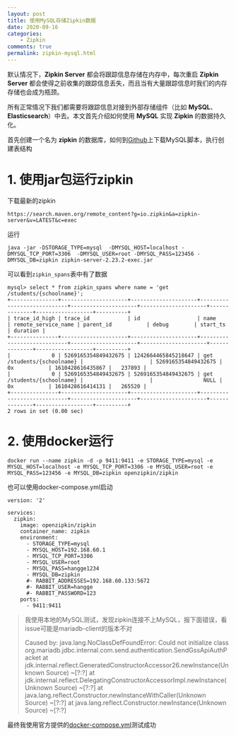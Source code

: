 ```yaml
---
layout: post
title: 使用MySQL存储Zipkin数据
date: 2020-09-16
categories:
	- Zipkin
comments: true
permalink: zipkin-mysql.html
---
```


 默认情况下，**Zipkin Server** 都会将跟踪信息存储在内存中，每次重启 **Zipkin Server** 都会使得之前收集的跟踪信息丢失，而且当有大量跟踪信息时我们的内存存储也会成为瓶颈。

所有正常情况下我们都需要将跟踪信息对接到外部存储组件（比如 **MySQL**、**Elasticsearch**）中去。本文首先介绍如何使用 **MySQL** 实现 **Zipkin** 的数据持久化。

首先创建一个名为 **zipkin** 的数据库，如何到[Github](https://github.com/openzipkin/zipkin/tree/master/zipkin-storage/mysql-v1)上下载MySQL脚本，执行创建表结构

# 1. 使用jar包运行zipkin

下载最新的zipkin

```
https://search.maven.org/remote_content?g=io.zipkin&a=zipkin-server&v=LATEST&c=exec
```

运行

```
java -jar -DSTORAGE_TYPE=mysql  -DMYSQL_HOST=localhost -DMYSQL_TCP_PORT=3306  -DMYSQL_USER=root -DMYSQL_PASS=123456 -DMYSQL_DB=zipkin zipkin-server-2.23.2-exec.jar
```

可以看到`zipkin_spans`表中有了数据

```
mysql> select * from zipkin_spans where name = 'get /students/{schoolname}';
+---------------+---------------------+---------------------+----------------------------+---------------------+---------------------+--------------+------------------+----------+
| trace_id_high | trace_id            | id                  | name                       | remote_service_name | parent_id           | debug        | start_ts         | duration |
+---------------+---------------------+---------------------+----------------------------+---------------------+---------------------+--------------+------------------+----------+
|             0 | 5269165354849432675 | 1242664465845218647 | get /students/{schoolname} |                     | 5269165354849432675 | 0x           | 1610428616435867 |   237893 |
|             0 | 5269165354849432675 | 5269165354849432675 | get /students/{schoolname} |                     |                NULL | 0x           | 1610428616414131 |   265520 |
+---------------+---------------------+---------------------+----------------------------+---------------------+---------------------+--------------+------------------+----------+
2 rows in set (0.00 sec)

```

# 2. 使用docker运行

```
docker run --name zipkin -d -p 9411:9411 -e STORAGE_TYPE=mysql -e  MYSQL_HOST=localhost -e MYSQL_TCP_PORT=3306 -e MYSQL_USER=root -e  MYSQL_PASS=123456 -e MYSQL_DB=zipkin openzipkin/zipkin
```

也可以使用docker-compose.yml启动

```
version: '2'

services:
  zipkin:
    image: openzipkin/zipkin
    container_name: zipkin
    environment:
      - STORAGE_TYPE=mysql
      - MYSQL_HOST=192.168.60.1
      - MYSQL_TCP_PORT=3306
      - MYSQL_USER=root
      - MYSQL_PASS=hangge1234
      - MYSQL_DB=zipkin
      #- RABBIT_ADDRESSES=192.168.60.133:5672
      #- RABBIT_USER=hangge
      #- RABBIT_PASSWORD=123
    ports:
      - 9411:9411
```

> 我使用本地的MySQL测试，发现zipkin连接不上MySQL，报下面错误，看issue可能是mariadb-client的版本不对
>
> Caused by: java.lang.NoClassDefFoundError: Could not initialize class org.mariadb.jdbc.internal.com.send.authentication.SendGssApiAuthPacket
>         at jdk.internal.reflect.GeneratedConstructorAccessor26.newInstance(Unknown Source) ~[?:?]
>         at jdk.internal.reflect.DelegatingConstructorAccessorImpl.newInstance(Unknown Source) ~[?:?]
>         at java.lang.reflect.Constructor.newInstanceWithCaller(Unknown Source) ~[?:?]
>         at java.lang.reflect.Constructor.newInstance(Unknown Source) ~[?:?]

最终我使用官方提供的[docker-compose.yml](https://github.com/openzipkin/zipkin/blob/master/docker/examples/docker-compose-mysql.yml)测试成功


